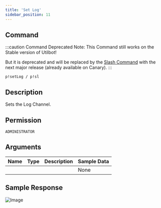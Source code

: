 ```yaml
---
title: 'Set Log'
sidebar_position: 11
---
```


## Command
:::caution Command Deprecated
Note: This Command still works on the Stable version of Utilbot!

But it is deprecated and will be replaced by the [Slash Command](log) with the next major release (already available on Canary).
:::
```
p!setLog / p!sl
```

## Description
Sets the Log Channel.

## Permission
`ADMINISTRATOR`

## Arguments
| Name | Type | Description | Sample Data |
| ---- | ---- | ----------- | ----------- |
|  |  |  | None |

## Sample Response
![Image](https://cdn.herrtxbias.net/Discord_DTJePt6RvC.png)
